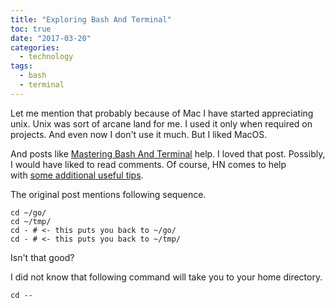 ```yaml
---
title: "Exploring Bash And Terminal"
toc: true
date: "2017-03-20"
categories:
  - technology
tags: 
  - bash
  - terminal
---
```


Let me mention that probably because of Mac I have started appreciating unix. Unix was sort of arcane land for me. I used it only when required on projects. And even now I don't use it much. But I liked MacOS.

And posts like [Mastering Bash And Terminal](https://www.blockloop.io/mastering-bash-and-terminal) help. I loved that post. Possibly, I would have liked to read comments. Of course, HN comes to help with [some additional useful tips](https://news.ycombinator.com/item?id=13400350).

The original post mentions following sequence.

```
cd ~/go/
cd ~/tmp/
cd - # <- this puts you back to ~/go/
cd - # <- this puts you back to ~/tmp/
```

Isn't that good?

I did not know that following command will take you to your home directory.

```
cd --
```
